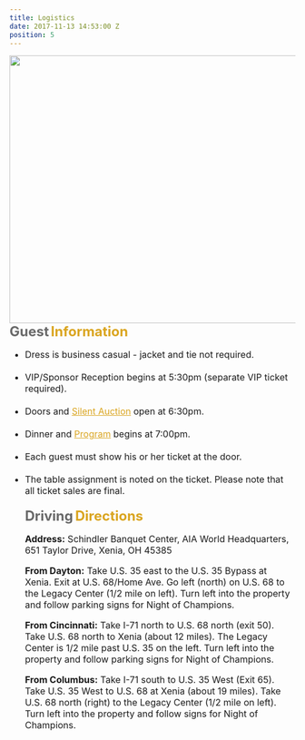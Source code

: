 ```yaml
---
title: Logistics
date: 2017-11-13 14:53:00 Z
position: 5
---
```


<html>
<div style="text-align: center;">
</div>
<img src="https://lh3.googleusercontent.com/BixP06z7fPkqx6eR508l_hS6qOghrENGoSPVnIfMenQw1u4rDuQxuz7yazNYv-JfnDCguHJb0SupAbZB3pqbsrFMlAgj91SsJcRqO7J4DxeP2ny7oPgJot2k1ywzlTMWo1w_wAjkGnvyZsMIyODsEGaYtbnJVjYe9pVvC8-Zb3FgUSx3x1GZlNeQP5c0ZCMjUHOdW4qR778NPZ2HVfwsDY9o2gEQlmlW6_-eOY1gpUuKJHqYqfDYQwOYDdPei6rOLiWnEDunRle1RMlUgmrvvj7_W_pOtFhEts1B1SfKBj-Erp4f2Tlv5k7HgNeggp7QdbIUbbBgYa1WcdA3MldNpHLeYqZR_8Dmq4dbpI5H8EF8Vjgj3lphwgrCcBbkHxUwvjHZbzsv2SEwBAA2O9bddtpBhgGMGZ6oQM2uO2Zom4LL4yucFBUR621sVMX8qO2IvQoV9v5o_ij9BGBes4xWoXSn2Y12m5MIkJq2kSy1mcsh8eDi42LWWGBtEHJ8gqORPwaTCZo6swEiN9ecRm4xRwLQjNN_vOXPQvjS3mZpbO9DwBIAajig32YEU0HQVQqBT5PIvHpgO8xnpXolLTKxYaIlU3xLESZdCq1LBndLgg=w1439-h395-no" align="center" Height="472" Width="1721">

<div><b>
<font size="5" color="DimGray">Guest</font>
<font size="5" color="GoldenRod"> Information</font>
</b>
</div>
<div>
<font size="3">
<ul style="list-style-type:disc">
<li>Dress is business casual - jacket and tie not required.</li>
<br>
<li>VIP/Sponsor Reception begins at 5:30pm (separate VIP ticket required).</li>
<br>
<li>Doors and <a href="https://cruglobal.github.io/NightofChampions/silent-auctions" style="color: GoldenRod">Silent Auction</a> open at 6:30pm.</li>
<br>
<li>Dinner and <a href="https://cruglobal.github.io/NightofChampions/program" style="color: GoldenRod">Program</a> begins at 7:00pm.</li>
<br> 
<li>Each guest must show his or her ticket at the door.</li>
<br> 
<li>The table assignment is noted on the ticket. Please note that all ticket sales are final.</li>
<br>
<div><b>
<font size="5" color="DimGray">Driving</font>
<font size="5" color="GoldenRod">Directions</font>
</b>
</div>
<div>
<p><b>Address:</b> Schindler Banquet Center, AIA World Headquarters, 651 Taylor Drive, Xenia, OH 45385</p>
<p><b>From Dayton:</b> Take U.S. 35 east to the U.S. 35 Bypass at Xenia.  Exit at U.S. 68/Home Ave.  Go left (north) on U.S. 68 to the Legacy Center (1/2 mile on left).  Turn left into the property and follow parking signs for Night of Champions.</p>
<p><b>From Cincinnati:</b> Take I-71 north to U.S. 68 north (exit 50).  Take U.S. 68 north to Xenia (about 12 miles). The Legacy Center is 1/2 mile past U.S. 35 on the left.  Turn left into the property and follow parking signs for Night of Champions.</p>
<p><b>From Columbus:</b> Take I-71 south to U.S. 35 West (Exit 65).  Take U.S. 35 West to U.S. 68 at Xenia (about 19 miles).  Take U.S. 68 north (right) to the Legacy Center (1/2 mile on left).  Turn left into the property and follow signs for Night of Champions.</p>
</div>
